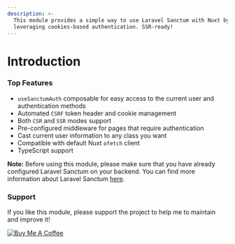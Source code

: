 ```yaml
---
description: >-
  This module provides a simple way to use Laravel Sanctum with Nuxt by
  leveraging cookies-based authentication. SSR-ready!
---
```


# Introduction

### Top Features

* `useSanctumAuth` composable for easy access to the current user and authentication methods
* Automated `CSRF` token header and cookie management
* Both `CSR` and `SSR` modes support
* Pre-configured middleware for pages that require authentication
* Cast current user information to any class you want
* Compatible with default Nuxt `ofetch` client
* TypeScript support

**Note:** Before using this module, please make sure that you have already configured Laravel Sanctum on your backend. You can find more information about Laravel Sanctum [here](https://laravel.com/docs/10.x/sanctum#spa-authentication).

### Support

If you like this module, please support the project to help me to maintain and improve it!

[<img src="https://cdn.buymeacoffee.com/buttons/v2/default-green.png" alt="Buy Me A Coffee" data-size="original">](https://www.buymeacoffee.com/manchenkoff)
